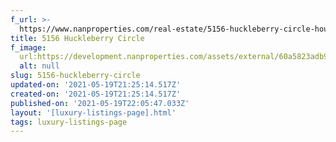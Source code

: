 ```yaml
---
f_url: >-
  https://www.nanproperties.com/real-estate/5156-huckleberry-circle-houston-tx-77056/34455473/107590699
title: 5156 Huckleberry Circle
f_image:
  url:https://development.nanproperties.com/assets/external/60a5823adb9aceabcda14cd3_img-1.jpeg
  alt: null
slug: 5156-huckleberry-circle
updated-on: '2021-05-19T21:25:14.517Z'
created-on: '2021-05-19T21:25:14.517Z'
published-on: '2021-05-19T22:05:47.033Z'
layout: '[luxury-listings-page].html'
tags: luxury-listings-page
---
```



